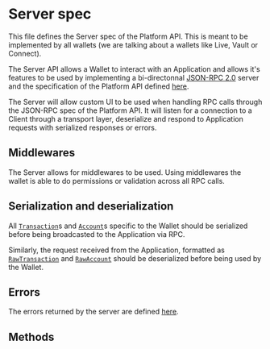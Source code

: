 # Server spec

This file defines the Server spec of the Platform API. This is meant to be implemented by all wallets (we are talking about a wallets like Live, Vault or Connect).

The Server API allows a Wallet to interact with an Application and allows it's features to be used by implementing a bi-directonnal [JSON-RPC 2.0](https://www.jsonrpc.org/specification) server and the specification of the Platform API defined [here](../rpc/README.md).

The Server will allow custom UI to be used when handling RPC calls through the JSON-RPC spec of the Platform API. It will listen for a connection to a Client through a transport layer, deserialize and respond to Application requests with serialized responses or errors.

## Middlewares

The Server allows for middlewares to be used.
Using middlewares the wallet is able to do permissions or validation across all RPC calls.

## Serialization and deserialization

All [`Transaction`]()s and [`Account`]()s specific to the Wallet should be serialized before being broadcasted to the Application via RPC.

Similarly, the request received from the Application, formatted as [`RawTransaction`]() and [`RawAccount`]() should be deserialized before being used by the Wallet.

## Errors

The errors returned by the server are defined [here](/spec/core/errors.md).

## Methods
